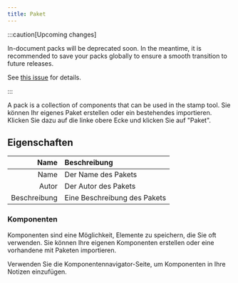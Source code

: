 ```yaml
---
title: Paket
---
```


:::caution[Upcoming changes]

In-document packs will be deprecated soon. In the meantime, it is recommended to save your packs globally to ensure a smooth transition to future releases.

See [this issue](https://github.com/LinwoodDev/Butterfly/issues/805) for details.

:::

A pack is a collection of components that can be used in the stamp tool. Sie können Ihr eigenes Paket erstellen oder ein bestehendes importieren. Klicken Sie dazu auf die linke obere Ecke und klicken Sie auf "Paket".

## Eigenschaften

|         Name | Beschreibung                 |
| -----------: | :--------------------------- |
|         Name | Der Name des Pakets          |
|        Autor | Der Autor des Pakets         |
| Beschreibung | Eine Beschreibung des Pakets |

### Komponenten

Komponenten sind eine Möglichkeit, Elemente zu speichern, die Sie oft verwenden. Sie können Ihre eigenen Komponenten erstellen oder eine vorhandene mit Paketen importieren.

Verwenden Sie die Komponentennavigator-Seite, um Komponenten in Ihre Notizen einzufügen.
